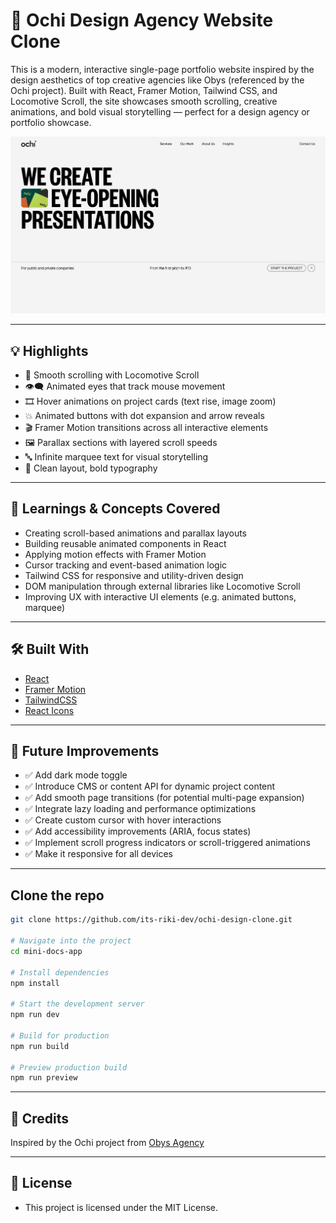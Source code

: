 # 🎨 Ochi Design Agency Website Clone

This is a modern, interactive single-page portfolio website inspired by the design aesthetics of top creative agencies like Obys (referenced by the Ochi project). Built with React, Framer Motion, Tailwind CSS, and Locomotive Scroll, the site showcases smooth scrolling, creative animations, and bold visual storytelling — perfect for a design agency or portfolio showcase.

![HomeSS](public/Imgs/heropage.png)

---

## 💡 Highlights

- 🎯 Smooth scrolling with Locomotive Scroll
- 👁️‍🗨️ Animated eyes that track mouse movement
- 🎞️ Hover animations on project cards (text rise, image zoom)
- 💥 Animated buttons with dot expansion and arrow reveals
- 🎬 Framer Motion transitions across all interactive elements
- 🖼️ Parallax sections with layered scroll speeds
- 🔤 Infinite marquee text for visual storytelling
- 🧼 Clean layout, bold typography

---

## 🧠 Learnings & Concepts Covered

- Creating scroll-based animations and parallax layouts
- Building reusable animated components in React
- Applying motion effects with Framer Motion
- Cursor tracking and event-based animation logic
- Tailwind CSS for responsive and utility-driven design
- DOM manipulation through external libraries like Locomotive Scroll
- Improving UX with interactive UI elements (e.g. animated buttons, marquee)
---

## 🛠️ Built With

- [React](https://reactjs.org/)
- [Framer Motion](https://motion.dev/)
- [TailwindCSS](https://tailwindcss.com/)
- [React Icons](https://react-icons.github.io/react-icons/)

---

## 📌 Future Improvements

- ✅ Add dark mode toggle
- ✅ Introduce CMS or content API for dynamic project content
- ✅ Add smooth page transitions (for potential multi-page expansion)
- ✅ Integrate lazy loading and performance optimizations
- ✅ Create custom cursor with hover interactions
- ✅ Add accessibility improvements (ARIA, focus states)
- ✅ Implement scroll progress indicators or scroll-triggered animations
- ✅ Make it responsive for all devices

---

## Clone the repo

```bash
git clone https://github.com/its-riki-dev/ochi-design-clone.git

# Navigate into the project
cd mini-docs-app

# Install dependencies
npm install

# Start the development server
npm run dev

# Build for production
npm run build

# Preview production build
npm run preview
```

---

## 🙌 Credits

Inspired by the Ochi project from [Obys Agency](https://obys.agency/)

---

## 📄 License

- This project is licensed under the MIT License.
